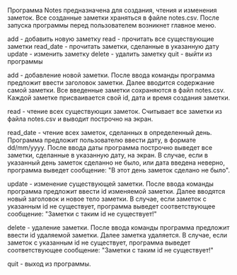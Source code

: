 Программа Notes предназначена для создания, чтения и изменения заметок.
Все созданные заметки храняться в файле notes.csv.
После запуска программы перед пользователем возникнет главное меню.

add -       добавить новую заметку
read -      прочитать все существующие заметки
read_date - прочитать заметки, сделанные в указанную дату
update -    изменить заметку
delete -    удалить заметку
quit -      выйти из программы

add - добавление новой заметки. После ввода команды программа предложит ввести заголовок заметки. 
Далее вводится содержание самой заметки. Все введенные заметки сохраняются в файл notes.csv.
Каждой заметке присваивается свой id, дата и время создания заметки.

read - чтение всех существующих заметок. Считывает все заметки из файла notes.csv и выводит построчно на экран.

read_date - чтение всех заметок, сделанных в определенный день. Программа предложит пользователю ввести дату, 
в формате dd/mm/yyyy. После ввода даты программа построчно выведет все заметки, сделанные в указанную дату, на экран.
В случае, если в указанный день заметок сделанно не было, или дата введена неверно, программа выведет сообщение:
"В этот день заметок сделано не было".

update - изменение существующей заметки. После ввода команды программа предложит ввести id изменяемой заметки.
Далее вводятся новый заголовок и новое тело заметки. В случае, если заметок с указанным id не существует, программа
выведет соответствующее сообщение: "Заметки с таким id не существует!"

delete - удаление заметки. После ввода команды программа предложит ввести id удаляемой заметки. Далее заметка удаляется.
В случае, если заметок с указанным id не существует, программа выведет соответствующее сообщение: 
"Заметки с таким id не существует!"

quit - выход из программы.
